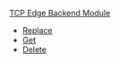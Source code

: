 <!-- Code generated for API Clients. DO NOT EDIT. -->


[TCP Edge Backend Module](#api-tcp-edge-backend-module)
- [Replace](#api-tcp-edge-backend-module-replace)
- [Get](#api-tcp-edge-backend-module-get)
- [Delete](#api-tcp-edge-backend-module-delete)
